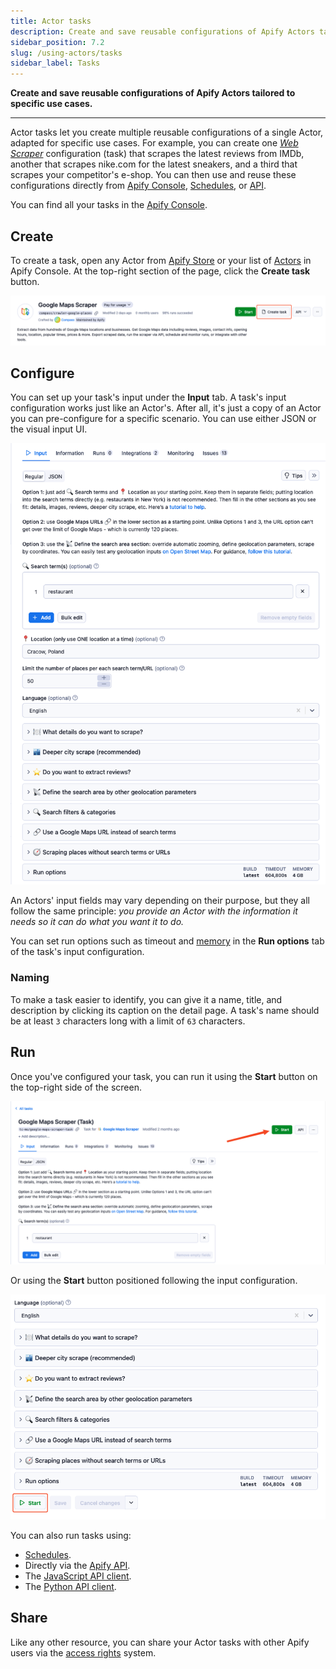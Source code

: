 ```yaml
---
title: Actor tasks
description: Create and save reusable configurations of Apify Actors tailored to specific use cases.
sidebar_position: 7.2
slug: /using-actors/tasks
sidebar_label: Tasks
---
```


**Create and save reusable configurations of Apify Actors tailored to specific use cases.**

---

Actor tasks let you create multiple reusable configurations of a single Actor, adapted for specific use cases. For example, you can create one [_Web Scraper_](https://apify.com/apify/web-scraper) configuration (task) that scrapes the latest reviews from IMDb, another that scrapes nike.com for the latest sneakers, and a third that scrapes your competitor's e-shop. You can then use and reuse these configurations directly from [Apify Console](https://console.apify.com/actors/tasks), [Schedules](/platform/reference/schedules), or [API](/api/v2/actor-task-runs-post).

You can find all your tasks in the [Apify Console](https://console.apify.com/actors/tasks).

## Create

To create a task, open any Actor from [Apify Store](https://console.apify.com/store) or your list of [Actors](https://console.apify.com/actors) in Apify Console. At the top-right section of the page, click the **Create task** button.

![Create a new Apify task](./images/tasks/tasks-create-task.png)

## Configure

You can set up your task's input under the **Input** tab. A task's input configuration works just like an Actor's. After all, it's just a copy of an Actor you can pre-configure for a specific scenario. You can use either JSON or the visual input UI.

![Apify task configuration](./images/tasks/tasks-create-configure.png)

An Actors' input fields may vary depending on their purpose, but they all follow the same principle: _you provide an Actor with the information it needs so it can do what you want it to do._

You can set run options such as timeout and [memory](/platform/using-actors/usage-and-resources) in the **Run options** tab of the task's input configuration.

### Naming

To make a task easier to identify, you can give it a name, title, and description by clicking its caption on the detail page. A task's name should be at least `3` characters long with a limit of `63` characters.

## Run

Once you've configured your task, you can run it using the **Start** button on the top-right side of the screen.

![Run an Apify task](./images/tasks/tasks-start-button.png)

Or using the **Start** button positioned following the input configuration.

![Run an Apify task v2](./images/tasks/tasks-start-after-configuration.png)

You can also run tasks using:

- [Schedules](/platform/reference/schedules).
- Directly via the [Apify API](/api/v2/actor-task-runs-post).
- The [JavaScript API client](/api/client/js/reference/class/TaskClient).
- The [Python API client](/api/client/python/reference/class/TaskClient).

## Share

Like any other resource, you can share your Actor tasks with other Apify users via the [access rights](/platform/collaboration) system.
